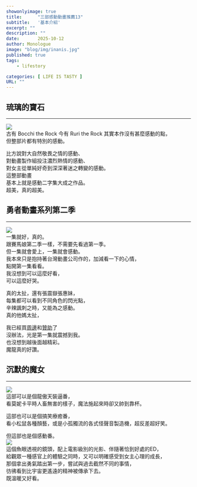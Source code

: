 ```yaml
---
showonlyimage: true
title:      "三部感動動畫推薦13"
subtitle:   '基本介紹'
excerpt: ""
description: ""
date:       2025-10-12
author: Monologue    
image: "blog/img/inanis.jpg"
published: true 
tags:
    - lifestory

categories: [ LIFE IS TASTY ]
URL: ""
---
```




## 琉璃的寶石
***
![](/blog/img/ruri.jpg)  
古有 Bocchi the Rock
今有 Ruri the Rock
其實本作沒有甚麼感動的點，  
但整部片都有特別的感動。  
  
比方說對大自然敬畏之情的感動、  
對動畫製作組投注濃烈熱情的感動、  
對女主從單純好奇到深深著迷之轉變的感動。  
這整部動畫  
基本上就是感動二字集大成之作品。  
超美，真的超美。  
  
## 勇者動畫系列第二季
***
![](https://i.ytimg.com/vi/j0Z6_T3QetA/maxresdefault.jpg)   
一集就好，真的。  
跟賽馬娘第二季一樣，不需要先看過第一季。  
但一集就會愛上，一集就會感動。  
我本來只是抱持著台灣動畫公司作的，加減看一下的心情，  
點開第一集看看。  
我沒想到可以這麼好看，  
可以這麼好哭。  
  
真的太扯，還有張震嶽張惠妹，  
每集都可以看到不同角色的閃光點，  
辛辣諷刺之時，又能為之感動。  
真的他媽太扯，  
  
我已經買[周邊](https://shop.pts.org.tw/category/188754)和[贊助](https://www.zeczec.com/projects/WATERDEMON)了  
沒辦法，光是第一集就震撼到我。  
也沒想到越後面越精彩。  
魔龍真的好讚。  

## 沉默的魔女
***
![](https://p2.bahamut.com.tw/B/2KU/43/c6a341cb22f9eefb355c6132271uuwf5.JPG)  
這部可以是個龍傲天裝逼番，  
看莫妮卡平時人畜無害的樣子，魔法施起來時卻又帥到靠杯。  
  
這部也可以是個搞笑療癒番，  
看小松鼠各種顏藝，或是小孤獨流的各式怪聲音製造機，超反差超好笑。  
  
但這部也是個感動番。    
![](/blog/img/silent.jpg)  
這個魚眼透視的鏡頭，配上電影級別的光影、伴隨著恰到好處的ED，  
給觀眾一種感官上的體驗之同時，又可以明確感受到女主心理的成長，  
那個拿出勇氣踏出第一步，嘗試與過去截然不同的事情，  
彷彿看到比宇宙更遙遠的精神被傳承下去。  
既溫暖又好看。  

<!--more-->
